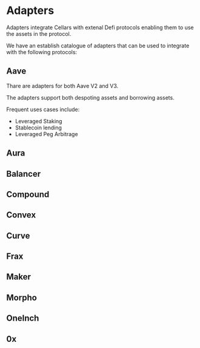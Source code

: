 # Adapters

Adapters integrate Cellars with extenal Defi protocols enabling them to use the assets in the protocol.

We have an establish catalogue of adapters that can be used to integrate with the following protocols:

## Aave

Thare are adapters for both Aave V2 and V3.

The adapters support both despoting assets and borrowing assets.

Frequent uses cases include:
  - Leveraged Staking
  - Stablecoin lending
  - Leveraged Peg Arbitrage

## Aura

## Balancer

## Compound

## Convex

## Curve

## Frax

## Maker

## Morpho

## OneInch

## 0x
